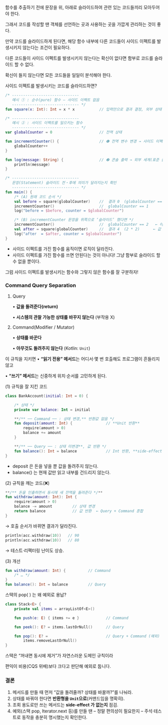 함수를 추출하기 전에 문장을 위, 아래로 슬라이드하여 관련 있는 코드들끼리 모아두어야 한다.

그래서 코드를 작성할 땐 객체를 선언하는 곳과 사용하는 곳을 가깝게 관리하는 것이 좋다.

만약 코드를 슬라이드하게 된다면, 해당 함수 내부에 다른 코드들이 사이드 이펙트를 발생시키지 않는다는 조건이 필요하다.

다른 코드들이 사이드 이펙트를 발생시키지 않는다는 확신이 없다면 함부로 코드를 슬라이드 할 수 없다.

확신이 들지 않는다면 모든 코드들을 일일이 분석해야 한다.

사이드 이펙트를 발생시키는 코드를 슬라이드하면?

```kotlin
/* ------------------------------
   예시 ① : 순수(pure) 함수 – 사이드 이펙트 없음
   ------------------------------ */
fun square(x: Int): Int = x * x           // 입력만으로 결과 결정, 외부 상태 변화 X

/* ------------------------------
   예시 ② : 사이드 이펙트를 일으키는 함수
   ------------------------------ */
var globalCounter = 0                     // 전역 상태

fun incrementCounter() {                  // ❶ 전역 변수 변경 → 사이드 이펙트
    globalCounter++
}

fun log(message: String) {                // ❷ 콘솔 출력 → 외부 세계(표준 출력) 변경
    println(message)
}

/* ------------------------------
   문장(Statement) 슬라이드 전‧후에 의미가 달라지는지 확인
   ------------------------------ */
fun main() {
    /* (A) 원래 코드 순서 */
    val before = square(globalCounter)    //  결과 0  (globalCounter == 0)
    incrementCounter()                    //  globalCounter == 1
    log("before = $before, counter = $globalCounter")

    /* (B) incrementCounter 문장을 위쪽으로 ‘슬라이드’ 했다면 */
    incrementCounter()                    //  globalCounter == 2   ← 이미 증가
    val after = square(globalCounter)     //  결과 4  (2 * 2)      ← 값 달라짐!
    log("after  = $after, counter = $globalCounter")
}
```

- 사이드 이펙트를 가진 함수를 움직이면 로직이 달라진다.
- 사이드 이펙트를 가진 함수를 쓰면 안된다는 것이 아니다! 그냥 함부로 슬라이드 할 수 없을 뿐이다.

그럼 사이드 이펙트를 발생시키는 함수와 그렇지 않은 함수를 잘 구분하자!

### Command Query Separation

1. Query
    
    • **값을 돌려준다(return)**
    
    • **시스템의 관찰 가능한 상태를 바꾸지 않는다** (부작용 X)
    
2. Command(Modifier / Mutator)
    
    • **상태를 바꾼다**
    
    • **아무것도 돌려주지 않는다** (Kotlin: `Unit`)
    

이 규칙을 지키면
• **“읽기 전용” 메서드**는 어디서·몇 번 호출해도 프로그램이 흔들리지 않고

• **“쓰기” 메서드**는 신중하게 위치·순서를 고민하게 된다.

(1) 규칙을 잘 지킨 코드

```kotlin
class BankAccount(initial: Int = 0) {

    /* 상태 */
    private var balance: Int = initial

    **/** ── Command ── : 상태 변경,** 반환값 없음 */
    fun deposit(amount: Int) {               // **Unit 반환**
        require(amount > 0)
        balance += amount
    }

    **/** ── Query ── : 상태 미변경**, 값 반환 */
    fun balance(): Int = balance             // Int 반환, **side-effect X**
}

```

- deposit 은 돈을 넣을 뿐 값을 돌려주지 않는다.
- balance() 는 현재 값만 읽고 내부를 건드리지 않는다.

(2) 규칙을 깨는 코드(❌)

```kotlin
**/** 돈을 인출하면서 동시에 새 잔액을 돌려준다 */**
fun withdraw(amount: Int): Int {
    require(amount > 0)
    balance -= amount         // 상태 변경
    return balance            // 값 반환  ← Query + Command 혼합
}

```

→ 호출 순서가 바뀌면 결과가 달라진다.

```kotlin
println(acc.withdraw(10))   // 90
println(acc.withdraw(10))   // 80
```

→ 테스트·리팩터링 난이도 상승.

(3) 개선

```kotlin
fun withdraw(amount: Int) {          // Command
    /* … */
}
fun balance(): Int = balance         // Query

```

스택의 pop( ) 는 왜 예외로 용납?

```kotlin
class Stack<E> {
    private val items = arrayListOf<E>()

    fun push(e: E) { items += e }            // Command

    fun peek(): E? = items.lastOrNull()      // Query

    fun pop(): E? =                          // Query + Command (예외)
        items.removeLastOrNull()
}

```

스택은 “꺼내면 동시에 제거”가 자연스러운 도메인 규칙이라

편익이 비용(CQS 위배)보다 크다고 판단해 예외로 둡니다.

### 결론

1. 메서드를 만들 때 먼저 “값을 돌려줄까? 상태를 바꿀까?”를 나눠라.
2. 상태를 바꿔야 한다면 **반환형을 `Unit`으로**(커맨드임을 명확히).
3. 조회 용도로만 쓰는 메서드는 **side-effect 가 없는지** 점검.
4. 예외(스택 pop, Iterator.next 등)를 만들 땐
– 정말 편의성이 필요한지
– 주석·테스트로 동작을 충분히 명시했는지 확인한다.
